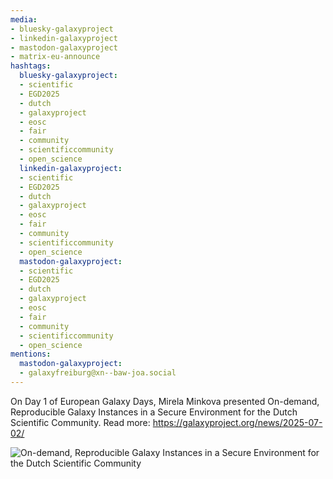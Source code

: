 ```yaml
---
media:
- bluesky-galaxyproject
- linkedin-galaxyproject
- mastodon-galaxyproject
- matrix-eu-announce
hashtags:
  bluesky-galaxyproject:
  - scientific
  - EGD2025
  - dutch
  - galaxyproject
  - eosc
  - fair
  - community
  - scientificcommunity
  - open_science
  linkedin-galaxyproject:
  - scientific
  - EGD2025
  - dutch
  - galaxyproject
  - eosc
  - fair
  - community
  - scientificcommunity
  - open_science
  mastodon-galaxyproject:
  - scientific
  - EGD2025
  - dutch
  - galaxyproject
  - eosc
  - fair
  - community
  - scientificcommunity
  - open_science
mentions:
  mastodon-galaxyproject:
  - galaxyfreiburg@xn--baw-joa.social
---
```


On Day 1 of European Galaxy Days, Mirela Minkova presented On-demand, Reproducible Galaxy Instances in a Secure Environment for the Dutch Scientific Community.
Read more: https://galaxyproject.org/news/2025-07-02/

![On-demand, Reproducible Galaxy Instances in a Secure Environment for the Dutch Scientific Community](IMAGE_URL_HERE)